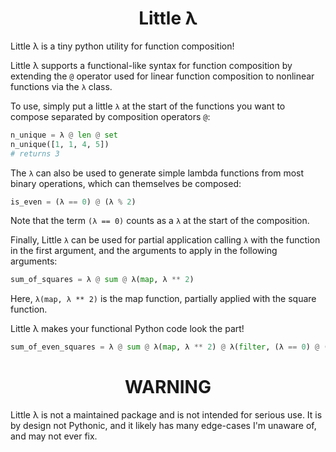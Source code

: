 <h1 align='center'>Little λ</h1>
Little λ is a tiny python utility for function composition!

Little λ supports a functional-like syntax for function composition by
extending the `@` operator used for linear function composition to
nonlinear functions via the `λ` class.

To use, simply put a little `λ` at the start of the functions
you want to compose separated by composition operators `@`:

```python
n_unique = λ @ len @ set
n_unique([1, 1, 4, 5])
# returns 3
```

The `λ` can also be used to generate simple lambda functions from
most binary operations, which can themselves be composed:

```python
is_even = (λ == 0) @ (λ % 2)
```

Note that the term `(λ == 0)` counts as a `λ` at the start of the
composition.

Finally, Little `λ` can be used for partial application calling `λ` with the
function in the first argument, and the arguments to apply in the following arguments:

```python
sum_of_squares = λ @ sum @ λ(map, λ ** 2)
```

Here, `λ(map, λ ** 2)` is the map function, partially applied with the square function.


Little λ makes your functional Python code look the part!
```python
sum_of_even_squares = λ @ sum @ λ(map, λ ** 2) @ λ(filter, (λ == 0) @ (λ % 2))
```


<h1 align='center'>WARNING</h1>
Little λ is not a maintained package and is not intended for serious use.
It is by design not Pythonic, and it likely has many edge-cases I'm unaware of,
and may not ever fix.
